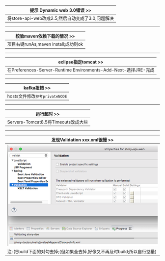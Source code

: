 | 提示 Dynamic web 3.0错误 >> |
| --- |
| 将store-api-web改成2.5;然后自动变成了3.0;问题解决 |

***

| 校验maven依赖下载的情况 >> |
| --- |
| 项目右键runAs,maven install;成功则ok |

***

| eclipse指定tomcat >> |
| --- |
| 在Preferences-Server-Runtime Environments-Add-Next-选择JRE-完成 |

***

| kafka报错 >> |
| --- |
| hosts文件修改`参考privateNODE` |

***

| 运行超时 >> |
| --- |
| Servers-Tomcat8.5将Timeouts改成大些 |


***

| 发现Validation xxx.xml很慢 >> |
| --- |
| ![](assets/导入ddgsService到eclipse记2-bc441323.png) |
| 注: 把build下面的对勾去掉;(但如果全去掉,好像又不再及时build;所以自行掂量) |
